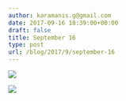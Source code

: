 ```yaml
---
author: karamanis.g@gmail.com
date: 2017-09-16 18:39:00+00:00
draft: false
title: September 16
type: post
url: /blog/2017/9/september-16
---
```




  
   ![](/images/2017-09-16-20179september-16/IMG_2272.jpg)

  

  
   ![](/images/2017-09-16-20179september-16/IMG_2274.jpg)

  


